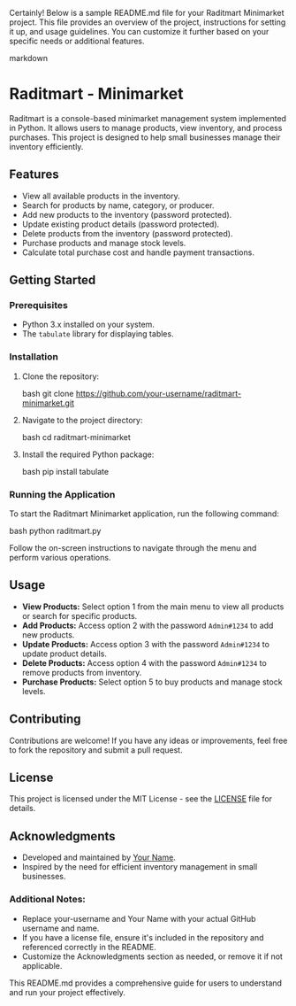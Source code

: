 Certainly! Below is a sample README.md file for your Raditmart Minimarket project. This file provides an overview of the project, instructions for setting it up, and usage guidelines. You can customize it further based on your specific needs or additional features.

markdown

# Raditmart - Minimarket

Raditmart is a console-based minimarket management system implemented in Python. It allows users to manage products, view inventory, and process purchases. This project is designed to help small businesses manage their inventory efficiently.

## Features

- View all available products in the inventory.
- Search for products by name, category, or producer.
- Add new products to the inventory (password protected).
- Update existing product details (password protected).
- Delete products from the inventory (password protected).
- Purchase products and manage stock levels.
- Calculate total purchase cost and handle payment transactions.

## Getting Started

### Prerequisites

- Python 3.x installed on your system.
- The `tabulate` library for displaying tables.

### Installation

1. Clone the repository:

   bash
   git clone https://github.com/your-username/raditmart-minimarket.git

2. Navigate to the project directory:

   bash
   cd raditmart-minimarket

3. Install the required Python package:

   bash
   pip install tabulate

### Running the Application

To start the Raditmart Minimarket application, run the following command:

bash
python raditmart.py

Follow the on-screen instructions to navigate through the menu and perform various operations.

## Usage

- **View Products:** Select option 1 from the main menu to view all products or search for specific products.
- **Add Products:** Access option 2 with the password `Admin#1234` to add new products.
- **Update Products:** Access option 3 with the password `Admin#1234` to update product details.
- **Delete Products:** Access option 4 with the password `Admin#1234` to remove products from inventory.
- **Purchase Products:** Select option 5 to buy products and manage stock levels.

## Contributing

Contributions are welcome! If you have any ideas or improvements, feel free to fork the repository and submit a pull request.

## License

This project is licensed under the MIT License - see the [LICENSE](LICENSE) file for details.

## Acknowledgments

- Developed and maintained by [Your Name](https://github.com/your-username).
- Inspired by the need for efficient inventory management in small businesses.

### Additional Notes:

- Replace your-username and Your Name with your actual GitHub username and name.
- If you have a license file, ensure it's included in the repository and referenced correctly in the README.
- Customize the Acknowledgments section as needed, or remove it if not applicable.

This README.md provides a comprehensive guide for users to understand and run your project effectively.
